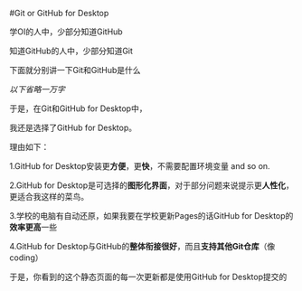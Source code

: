 #Git or GitHub for Desktop

学OI的人中，少部分知道GitHub

知道GitHub的人中，少部分知道Git

下面就分别讲一下Git和GitHub是什么

*以下省略一万字*

于是，在Git和GitHub for Desktop中，

我还是选择了GitHub for Desktop。

理由如下：

1.GitHub for Desktop安装更**方便**，更**快**，不需要配置环境变量 and so on.

2.GitHub for Desktop是可选择的**图形化界面**，对于部分问题来说提示更**人性化**，更适合我这样的菜鸟。

3.学校的电脑有自动还原，如果我要在学校更新Pages的话GitHub for Desktop的**效率更高**一些

4.GitHub for Desktop与GitHub的**整体衔接很好**，而且**支持其他Git仓库**（像coding）

于是，你看到的这个静态页面的每一次更新都是使用GitHub for Desktop提交的